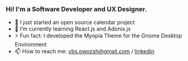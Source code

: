 ### Hi! I'm a Software Developer and UX Designer.

- 🔭 I just started an open source calendar project
- 🌱 I’m currently learning React.js and Adonis.js
- ⚡ Fun fact: I developed the Myopia Theme for the Gnome Desktop Environment
- 📫 How to reach me: vbs.owozsh@gmail.com / [linkedin](https://www.linkedin.com/in/v%C3%ADtor-barroso-5881361b5/)
